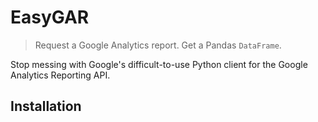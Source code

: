 # EasyGAR

> Request a Google Analytics report. Get a Pandas `DataFrame`.

Stop messing with Google's difficult-to-use Python client for the Google Analytics Reporting API.

## Installation

